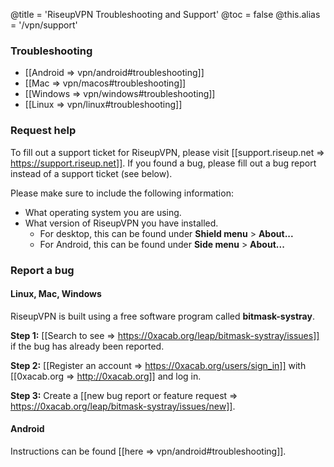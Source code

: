 @title = 'RiseupVPN Troubleshooting and Support'
@toc = false
@this.alias = '/vpn/support'

### Troubleshooting

* [[Android => vpn/android#troubleshooting]]
* [[Mac => vpn/macos#troubleshooting]]
* [[Windows => vpn/windows#troubleshooting]]
* [[Linux => vpn/linux#troubleshooting]]

### Request help

To fill out a support ticket for RiseupVPN, please visit [[support.riseup.net => https://support.riseup.net]]. If you found a bug, please fill out a bug report instead of a support ticket (see below).

Please make sure to include the following information:

* What operating system you are using.
* What version of RiseupVPN you have installed.
  * For desktop, this can be found under **Shield menu** > **About...**
  * For Android, this can be found under **Side menu** > **About...**

### Report a bug

#### Linux, Mac, Windows
RiseupVPN is built using a free software program called <b>bitmask-systray</b>.

**Step 1:** [[Search to see => https://0xacab.org/leap/bitmask-systray/issues]] if the bug has already been reported.

**Step 2:** [[Register an account => https://0xacab.org/users/sign_in]] with [[0xacab.org => http://0xacab.org]] and log in.

**Step 3:** Create a [[new bug report or feature request => https://0xacab.org/leap/bitmask-systray/issues/new]].

#### Android
Instructions can be found [[here => vpn/android#troubleshooting]].